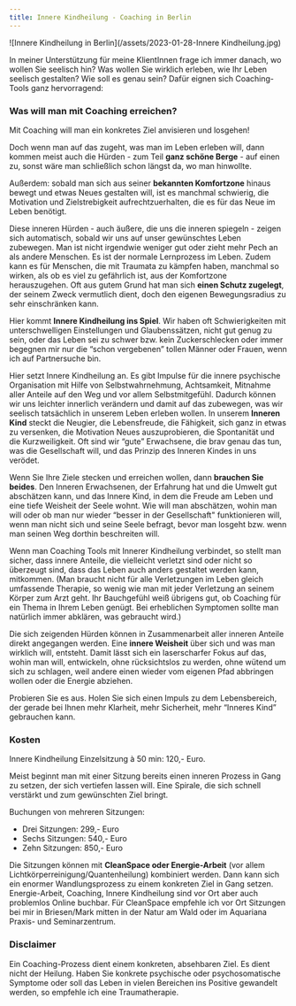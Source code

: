 ```yaml
---
title: Innere Kindheilung - Coaching in Berlin 
---
```


![Innere Kindheilung in Berlin](/assets/2023-01-28-Innere Kindheilung.jpg)

In meiner Unterstützung für meine KlientInnen frage ich immer danach, wo wollen Sie seelisch hin? Was wollen Sie wirklich erleben, wie Ihr Leben seelisch gestalten? Wie soll es genau sein? Dafür eignen sich Coaching-Tools ganz hervorragend: 


### Was will man mit Coaching erreichen? 
Mit Coaching will man ein konkretes Ziel anvisieren und losgehen! 


Doch wenn man auf das zugeht, was man im Leben erleben will, dann kommen meist auch die Hürden - zum Teil **ganz schöne Berge** - auf einen zu, sonst wäre man schließlich schon längst da, wo man hinwollte. 


Außerdem: sobald man sich aus seiner **bekannten Komfortzone** hinaus bewegt und etwas Neues gestalten will, ist es manchmal schwierig, die Motivation und Zielstrebigkeit aufrechtzuerhalten, die es für das Neue im Leben benötigt.  


Diese inneren Hürden - auch äußere, die uns die inneren spiegeln - zeigen sich automatisch, sobald wir uns auf unser gewünschtes Leben zubewegen. Man ist nicht irgendwie weniger gut oder zieht mehr Pech an als andere Menschen. Es ist der normale Lernprozess im Leben. Zudem kann es für Menschen, die mit Traumata zu kämpfen haben, manchmal so wirken, als ob es viel zu gefährlich ist, aus der Komfortzone herauszugehen. Oft aus gutem Grund hat man sich **einen Schutz zugelegt**, der seinem Zweck vermutlich dient, doch den eigenen Bewegungsradius zu sehr einschränken kann. 


Hier kommt **Innere Kindheilung ins Spiel**. Wir haben oft Schwierigkeiten mit unterschwelligen Einstellungen und Glaubenssätzen, nicht gut genug zu sein, oder das Leben sei zu schwer bzw. kein Zuckerschlecken oder immer begegnen mir nur die “schon vergebenen” tollen Männer oder Frauen, wenn ich auf Partnersuche bin. 


Hier setzt Innere Kindheilung an. Es gibt Impulse für die innere psychische Organisation mit Hilfe von Selbstwahrnehmung, Achtsamkeit, Mitnahme aller Anteile auf den Weg und vor allem Selbstmitgefühl. Dadurch können wir uns leichter innerlich verändern und damit auf das zubewegen, was wir seelisch tatsächlich in unserem Leben erleben wollen. In unserem **Inneren Kind** steckt die Neugier, die Lebensfreude, die Fähigkeit, sich ganz in etwas zu versenken, die Motivation Neues auszuprobieren, die Spontanität und die Kurzweiligkeit. Oft sind wir “gute” Erwachsene, die brav genau das tun, was die Gesellschaft will, und das Prinzip des Inneren Kindes in uns verödet. 

Wenn Sie Ihre Ziele stecken und erreichen wollen, dann **brauchen Sie beides**. Den Inneren Erwachsenen, der Erfahrung hat und die Umwelt gut abschätzen kann, und das Innere Kind, in dem die Freude am Leben und eine tiefe Weisheit der Seele wohnt. Wie will man abschätzen, wohin man will oder ob man nur wieder “besser in der Gesellschaft" funktionieren will, wenn man nicht sich und seine Seele befragt, bevor man losgeht bzw. wenn man seinen Weg dorthin beschreiten will.  


Wenn man Coaching Tools mit Innerer Kindheilung verbindet, so stellt man sicher, dass innere Anteile, die vielleicht verletzt sind oder nicht so überzeugt sind, dass das Leben auch anders gestaltet werden kann, mitkommen. (Man braucht nicht für alle Verletzungen im Leben gleich umfassende Therapie, so wenig wie man mit jeder Verletzung an seinem Körper zum Arzt geht. Ihr Bauchgefühl weiß übrigens gut, ob Coaching für ein Thema in Ihrem Leben genügt. Bei erheblichen Symptomen sollte man natürlich immer abklären, was gebraucht wird.) 


Die sich zeigenden Hürden können in Zusammenarbeit aller inneren Anteile direkt angegangen werden. Eine **innere Weisheit** über sich und was man wirklich will, entsteht. Damit lässt sich ein laserscharfer Fokus auf das, wohin man will, entwickeln, ohne rücksichtslos zu werden, ohne wütend um sich zu schlagen, weil andere einen wieder vom eigenen Pfad abbringen wollen oder die Energie abziehen. 


Probieren Sie es aus. Holen Sie sich einen Impuls zu dem Lebensbereich, der gerade bei Ihnen mehr Klarheit, mehr Sicherheit, mehr “Inneres Kind” gebrauchen kann. 

### Kosten
Innere Kindheilung Einzelsitzung à 50 min: 120,- Euro.


Meist beginnt man mit einer Sitzung bereits einen inneren Prozess in Gang zu setzen, der sich vertiefen lassen will. Eine Spirale, die sich schnell verstärkt und zum gewünschten Ziel bringt. 


Buchungen von mehreren Sitzungen: 
- Drei Sitzungen: 299,- Euro
- Sechs Sitzungen: 540,- Euro
- Zehn Sitzungen: 850,- Euro


Die Sitzungen können mit **CleanSpace oder Energie-Arbeit** (vor allem Lichtkörperreinigung/Quantenheilung) kombiniert werden. Dann kann sich ein enormer Wandlungsprozess zu einem konkreten Ziel in Gang setzen. Energie-Arbeit, Coaching, Innere Kindheilung sind vor Ort aber auch problemlos Online buchbar. Für CleanSpace empfehle ich vor Ort Sitzungen bei mir in Briesen/Mark mitten in der Natur am Wald oder im Aquariana Praxis- und Seminarzentrum. 


### Disclaimer
Ein Coaching-Prozess dient einem konkreten, absehbaren Ziel. Es dient nicht der Heilung. Haben Sie konkrete psychische oder psychosomatische Symptome oder soll das Leben in vielen Bereichen ins Positive gewandelt werden, so empfehle ich eine Traumatherapie.  
